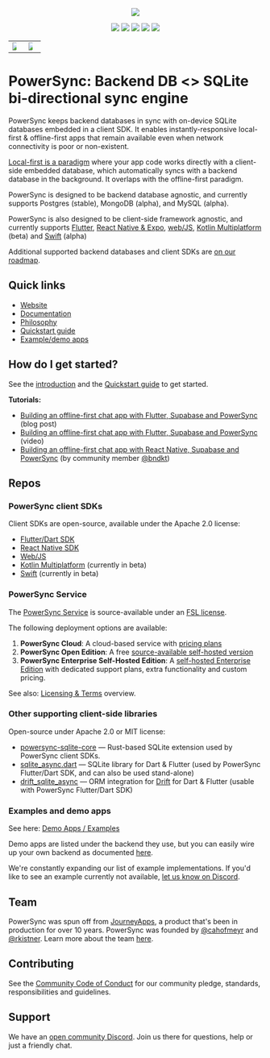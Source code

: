 <p align="center">
  <a href="https://www.powersync.com" target="_blank"><img src="https://github.com/powersync-ja/.github/assets/7372448/d2538c43-c1a0-4c47-9a76-41462dba484f"/></a>
</p>

<p align="center">
  <a href="https://docs.powersync.com/"><img src="https://img.shields.io/badge/status%20-%20stable%20-%20%23aa00ff"/></a>
  <a href="https://github.com/powersync-ja"><img src="https://img.shields.io/github/stars/powersync-ja?style=social"/></a>
  <a href="https://discord.gg/powersync" target="_blank"><img src="https://img.shields.io/discord/1138230179878154300?style=social&logo=discord&logoColor=%235865f2&label=Join%20Discord%20server"/></a>
  <a href="https://www.youtube.com/@powersync_" target="_blank"><img src="https://img.shields.io/youtube/channel/subscribers/UCSDdZvrZuizmc2EMBuTs2Qg?style=social&label=YouTube%20%40powersync_"/></a>
  <a href="https://twitter.com/powersync_" target="_blank"><img src="https://img.shields.io/twitter/follow/powersync_?&label=%40powersync_&style=social"/></a>
</p>

<p align="center">
  <table class="video-table">
    <tr>
      <td><a href="https://youtu.be/MGQP3DmZG00" target="_blank"><img src="https://img.youtube.com/vi/MGQP3DmZG00/maxresdefault.jpg" style="max-width: 50%"></a></td>
      <td><a href="https://youtu.be/QQ5KcB3o-4g" target="_blank"><img src="https://img.youtube.com/vi/QQ5KcB3o-4g/maxresdefault.jpg" style="max-width: 50%"></a></td>
    </tr>
  </table>
</p>

# PowerSync: Backend DB <> SQLite bi-directional sync engine
PowerSync keeps backend databases in sync with on-device SQLite databases embedded in a client SDK. It enables instantly-responsive local-first & offline-first apps that remain available even when network connectivity is poor or non-existent. 

[Local-first is a paradigm](https://www.powersync.com/blog/local-first-is-a-big-deal-especially-for-the-web) where your app code works directly with a client-side embedded database, which automatically syncs with a backend database in the background. It overlaps with the offline-first paradigm.

PowerSync is designed to be backend database agnostic, and currently supports Postgres (stable), MongoDB (alpha), and MySQL (alpha).

PowerSync is also designed to be client-side framework agnostic, and currently supports [Flutter](https://docs.powersync.com/client-sdk-references/flutter), [React Native & Expo](https://docs.powersync.com/client-sdk-references/react-native-and-expo), [web/JS](https://docs.powersync.com/client-sdk-references/js-web), [Kotlin Multiplatform](https://www.powersync.com/blog/build-local-first-kotlin-multiplatform-apps-with-powersync) (beta) and [Swift](https://docs.powersync.com/client-sdk-references/swift) (alpha)

Additional supported backend databases and client SDKs are [on our roadmap](https://roadmap.powersync.com/).

## Quick links
- [Website](https://www.powersync.com/)
- [Documentation](https://docs.powersync.com/)
- [Philosophy](https://docs.powersync.com/powersync-philosophy)
- [Quickstart guide](https://docs.powersync.com/usage/quickstart-guide)
- [Example/demo apps](https://docs.powersync.com/resources/demo-apps-example-projects)

## How do I get started?
See the [introduction](https://docs.powersync.com/) and the [Quickstart guide](https://docs.powersync.com/usage/quickstart-guide) to get started.

**Tutorials:**
- [Building an offline-first chat app with Flutter, Supabase and PowerSync](https://www.powersync.com/blog/flutter-tutorial-building-an-offline-first-chat-app-with-supabase-and-powersync) (blog post)
- [Building an offline-first chat app with Flutter, Supabase and PowerSync](https://youtu.be/LqJ0oix7ybQ?si=atvahziUQy-Lpakm) (video)
- [Building an offline-first chat app with React Native, Supabase and PowerSync](https://bndkt.com/blog/2023/building-an-offline-first-chat-app-using-powersync-and-supabase) (by community member [@bndkt](https://github.com/bndkt))

## Repos

### PowerSync client SDKs
Client SDKs are open-source, available under the Apache 2.0 license:
- [Flutter/Dart SDK](https://github.com/powersync-ja/powersync.dart)
- [React Native SDK](https://github.com/powersync-ja/powersync-js/tree/main/packages/react-native)
- [Web/JS](https://github.com/powersync-ja/powersync-js/tree/main/packages/web)
- [Kotlin Multiplatform](https://github.com/powersync-ja/powersync-kotlin) (currently in beta)
- [Swift](https://github.com/powersync-ja/powersync-swift) (currently in beta)

### PowerSync Service
The [PowerSync Service](https://github.com/powersync-ja/powersync-service) is source-available under an [FSL license](https://www.powersync.com/legal/fsl).

The following deployment options are available:
1. **PowerSync Cloud**: A cloud-based service with [pricing plans](https://www.powersync.com/pricing)
2. **PowerSync Open Edition**: A free [source-available self-hosted version](https://docs.powersync.com/self-hosting/getting-started)
3. **PowerSync Enterprise Self-Hosted Edition**: A [self-hosted Enterprise Edition](https://docs.powersync.com/self-hosting/enterprise) with dedicated support plans, extra functionality and custom pricing.

See also: [Licensing & Terms](https://www.powersync.com/legal/overview) overview.

### Other supporting client-side libraries
Open-source under Apache 2.0 or MIT license:
- [powersync-sqlite-core](https://github.com/powersync-ja/powersync-sqlite-core) — Rust-based SQLite extension used by PowerSync client SDKs.
- [sqlite_async.dart](https://github.com/powersync-ja/sqlite_async.dart) — SQLite library for Dart & Flutter (used by PowerSync Flutter/Dart SDK, and can also be used stand-alone)
- [drift_sqlite_async](https://github.com/powersync-ja/drift_sqlite_async/) — ORM integration for [Drift](https://drift.simonbinder.eu/) for Dart & Flutter (usable with PowerSync Flutter/Dart SDK)

### Examples and demo apps
See here: [Demo Apps / Examples](https://docs.powersync.com/resources/demo-apps-example-projects)

Demo apps are listed under the backend they use, but you can easily wire up your own backend as documented [here](https://docs.powersync.com/usage/installation/app-backend-setup).

We're constantly expanding our list of example implementations. If you'd like to see an example currently not available, [let us know on Discord](https://discord.gg/powersync). 

## Team
PowerSync was spun off from [JourneyApps](https://github.com/journeyapps-platform), a product that's been in production for over 10 years. PowerSync was founded by [@cahofmeyr](https://github.com/cahofmeyr) and [@rkistner](https://github.com/rkistner). Learn more about the team [here](https://www.powersync.com/team).

## Contributing
See the [Community Code of Conduct](https://www.powersync.com/community-code-of-conduct) for our community pledge, standards, responsibilities and guidelines.

## Support
We have an [open community Discord](https://discord.gg/powersync). Join us there for questions, help or just a friendly chat.
